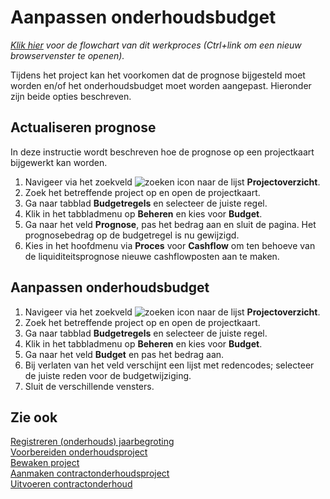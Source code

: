 # Aanpassen onderhoudsbudget

*[Klik hier](https://cegeka-dsabestpracticeprocessen.mavimcloud.com//Portal/code?id=3b4&view=Chart&maximize=true) voor de flowchart van dit werkproces (Ctrl+link om een nieuw browservenster te openen).*

Tijdens het project kan het voorkomen dat de prognose bijgesteld moet worden en/of het onderhoudsbudget moet worden aangepast. Hieronder zijn beide opties beschreven.

## Actualiseren prognose

In deze instructie wordt beschreven hoe de prognose op een projectkaart bijgewerkt kan worden. 

1. Navigeer via het zoekveld ![zoeken icon](/assets/images/zoeken.png "zoeken icon") naar de lijst **Projectoverzicht**.
2. Zoek het betreffende project op en open de projectkaart.
3. Ga naar tabblad **Budgetregels** en selecteer de juiste regel.
4. Klik in het tabbladmenu op **Beheren** en kies voor **Budget**.
5. Ga naar het veld **Prognose**, pas het bedrag aan en sluit de pagina. Het prognosebedrag op de budgetregel is nu gewijzigd. 
6. Kies in het hoofdmenu via **Proces** voor **Cashflow** om ten behoeve van de liquiditeitsprognose nieuwe cashflowposten aan te maken.

## Aanpassen onderhoudsbudget 

1. Navigeer via het zoekveld ![zoeken icon](/assets/images/zoeken.png "zoeken icon") naar de lijst **Projectoverzicht**.
2. Zoek het betreffende project op en open de projectkaart.
3. Ga naar tabblad **Budgetregels** en selecteer de juiste regel.
4. Klik in het tabbladmenu op **Beheren** en kies voor **Budget**.
5. Ga naar het veld **Budget** en pas het bedrag aan.
6. Bij verlaten van het veld verschijnt een lijst met redencodes; selecteer de juiste reden voor de budgetwijziging.
7. Sluit de verschillende vensters.

## Zie ook

[Registreren (onderhouds) jaarbegroting](../registreren-(onderhouds)-jaarbegroting/)  
[Voorbereiden onderhoudsproject](../voorbereiden-onderhoudsproject/)  
[Bewaken project](../bewaken-project/)  
[Aanmaken contractonderhoudsproject](../aanmaken-contractonderhoudsproject/)  
[Uitvoeren contractonderhoud](../uitvoeren-contractonderhoud/)  
